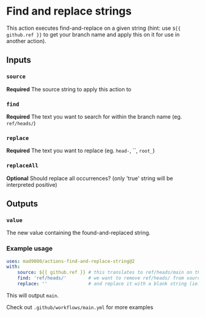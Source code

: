 # Find and replace strings

This action executes find-and-replace on a given string (hint: use `${{ github.ref }}` to get your branch name and apply this on it for use in another action). 

## Inputs

### `source`

**Required** The source string to apply this action to

### `find`

**Required** The text you want to search for within the branch name (eg. `ref/heads/`)

### `replace`

**Required** The text you want to replace (eg. `head-`, ``, `root_`)

### `replaceAll`

**Optional** Should replace all occurrences? (only 'true' string will be interpreted positive)

## Outputs

### `value`

The new value containing the found-and-replaced string.

### Example usage

```yaml
uses: mad9000/actions-find-and-replace-string@2
with:
    source: ${{ github.ref }} # this translates to ref/heads/main on the main branch, but can be any arbitrary string 
    find: 'ref/heads/'        # we want to remove ref/heads/ from source 
    replace: ''               # and replace it with a blank string (ie. removing it)
```

This will output `main`.

Check out `.github/workflows/main.yml` for more examples

